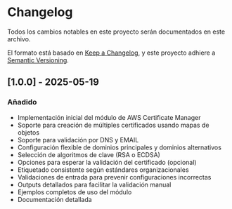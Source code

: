 # Changelog

Todos los cambios notables en este proyecto serán documentados en este archivo.

El formato está basado en [Keep a Changelog](https://keepachangelog.com/en/1.0.0/),
y este proyecto adhiere a [Semantic Versioning](https://semver.org/spec/v2.0.0.html).

## [1.0.0] - 2025-05-19

### Añadido
- Implementación inicial del módulo de AWS Certificate Manager
- Soporte para creación de múltiples certificados usando mapas de objetos
- Soporte para validación por DNS y EMAIL
- Configuración flexible de dominios principales y dominios alternativos
- Selección de algoritmos de clave (RSA o ECDSA)
- Opciones para esperar la validación del certificado (opcional)
- Etiquetado consistente según estándares organizacionales
- Validaciones de entrada para prevenir configuraciones incorrectas
- Outputs detallados para facilitar la validación manual
- Ejemplos completos de uso del módulo
- Documentación detallada
